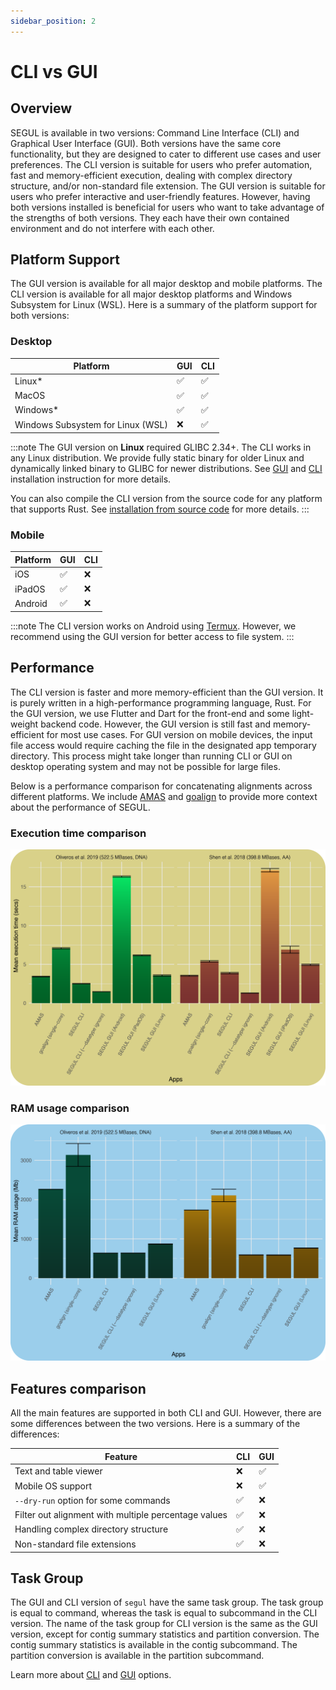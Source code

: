 ```yaml
---
sidebar_position: 2
---
```


# CLI vs GUI

## Overview

SEGUL is available in two versions: Command Line Interface (CLI) and Graphical User Interface (GUI). Both versions have the same core functionality, but they are designed to cater to different use cases and user preferences. The CLI version is suitable for users who prefer automation, fast and memory-efficient execution, dealing with complex directory structure, and/or non-standard file extension. The GUI version is suitable for users who prefer interactive and user-friendly features. However, having both versions installed is beneficial for users who want to take advantage of the strengths of both versions. They each have their own contained environment and do not interfere with each other.

## Platform Support

The GUI version is available for all major desktop and mobile platforms. The CLI version is available for all major desktop platforms and Windows Subsystem for Linux (WSL). Here is a summary of the platform support for both versions:

### Desktop

| Platform                          | GUI | CLI |
| --------------------------------- | --- | --- |
| Linux*                            | ✅   | ✅   |
| MacOS                             | ✅   | ✅   |
| Windows*                          | ✅   | ✅   |
| Windows Subsystem for Linux (WSL) | ❌   | ✅   |

:::note
 The GUI version on **Linux** required GLIBC 2.34+. The CLI works in any Linux distribution. We provide fully static binary for older Linux and dynamically linked binary to GLIBC for newer distributions. See [GUI](./installation/install_gui) and [CLI](./installation/install_binary) installation instruction for more details.

 You can also compile the CLI version from the source code for any platform that supports Rust. See [installation from source code](./installation/install_source) for more details.
:::

### Mobile

| Platform | GUI | CLI |
| -------- | --- | --- |
| iOS      | ✅   | ❌   |
| iPadOS   | ✅   | ❌   |
| Android  | ✅   | ❌   |

:::note
The CLI version works on Android using [Termux](https://termux.dev/). However, we recommend using the GUI version for better access to file system.
:::

## Performance

The CLI version is faster and more memory-efficient than the GUI version. It is purely written in a high-performance programming language, Rust. For the GUI version, we use Flutter and Dart for the front-end and some light-weight backend code. However, the GUI version is still fast and memory-efficient for most use cases. For GUI version on mobile devices, the input file access would require caching the file in the designated app temporary directory. This process might take longer than running CLI or GUI on desktop operating system and may not be possible for large files.

Below is a performance comparison for concatenating alignments across different platforms. We include [AMAS](https://github.com/marekborowiec/AMAS) and [goalign](https://github.com/evolbioinfo/goalign) to provide more context about the performance of SEGUL.

### Execution time comparison

![Execution time comparison](./img/execution_graph.png)

### RAM usage comparison

![RAM usage comparison](./img/ram_graph.png)

## Features comparison

All the main features are supported in both CLI and GUI. However, there are some differences between the two versions. Here is a summary of the differences:

| Feature                                              | CLI | GUI |
| ---------------------------------------------------- | --- | --- |
| Text and table viewer                                | ❌   | ✅   |
| Mobile OS support                                    | ❌   | ✅   |
| `--dry-run` option for some commands                 | ✅   | ❌   |
| Filter out alignment with multiple percentage values | ✅   | ❌   |
| Handling complex directory structure                 | ✅   | ❌   |
| Non-standard file extensions                         | ✅   | ❌   |

## Task Group

The GUI and CLI version of `segul` have the same task group. The task group is equal to command, whereas the task is equal to subcommand in the CLI version. The name of the task group for CLI version is the same as the GUI version, except for contig summary statistics and partition conversion. The contig summary statistics is available in the contig subcommand. The partition conversion is available in the partition subcommand.

Learn more about [CLI](./cli-usage/command_options) and [GUI](./gui-usage/general) options.
